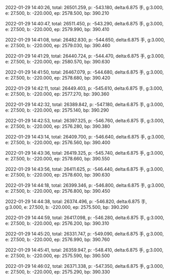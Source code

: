 2022-01-29 14:40:26, total: 26501.259, p: -543.180, delta:6.875 手, g:3.000, e: 27.500, b: -220.000, ep: 2578.500, bp: 390.210

2022-01-29 14:40:47, total: 26511.450, p: -543.290, delta:6.875 手, g:3.000, e: 27.500, b: -220.000, ep: 2579.990, bp: 390.410

2022-01-29 14:41:08, total: 26482.830, p: -544.650, delta:6.875 手, g:3.000, e: 27.500, b: -220.000, ep: 2579.030, bp: 390.460

2022-01-29 14:41:29, total: 26440.724, p: -544.470, delta:6.875 手, g:3.000, e: 27.500, b: -220.000, ep: 2580.570, bp: 390.630

2022-01-29 14:41:50, total: 26467.079, p: -544.680, delta:6.875 手, g:3.000, e: 27.500, b: -220.000, ep: 2578.680, bp: 390.420

2022-01-29 14:42:11, total: 26449.403, p: -545.610, delta:6.875 手, g:3.000, e: 27.500, b: -220.000, ep: 2577.270, bp: 390.360

2022-01-29 14:42:32, total: 26389.842, p: -547.180, delta:6.875 手, g:3.000, e: 27.500, b: -220.000, ep: 2575.140, bp: 390.290

2022-01-29 14:42:53, total: 26397.325, p: -546.760, delta:6.875 手, g:3.000, e: 27.500, b: -220.000, ep: 2576.280, bp: 390.380

2022-01-29 14:43:14, total: 26409.700, p: -546.640, delta:6.875 手, g:3.000, e: 27.500, b: -220.000, ep: 2576.560, bp: 390.400

2022-01-29 14:43:36, total: 26419.325, p: -545.740, delta:6.875 手, g:3.000, e: 27.500, b: -220.000, ep: 2578.660, bp: 390.550

2022-01-29 14:43:56, total: 26411.625, p: -546.440, delta:6.875 手, g:3.000, e: 27.500, b: -220.000, ep: 2578.600, bp: 390.630

2022-01-29 14:44:18, total: 26399.346, p: -546.800, delta:6.875 手, g:3.000, e: 27.500, b: -220.000, ep: 2576.800, bp: 390.450

2022-01-29 14:44:38, total: 26374.496, p: -546.820, delta:6.875 手, g:3.000, e: 27.500, b: -220.000, ep: 2575.500, bp: 390.290

2022-01-29 14:44:59, total: 26417.098, p: -546.280, delta:6.875 手, g:3.000, e: 27.500, b: -220.000, ep: 2576.200, bp: 390.310

2022-01-29 14:45:20, total: 26331.747, p: -549.090, delta:6.875 手, g:3.000, e: 27.500, b: -220.000, ep: 2576.990, bp: 390.760

2022-01-29 14:45:41, total: 26359.947, p: -548.410, delta:6.875 手, g:3.000, e: 27.500, b: -220.000, ep: 2575.590, bp: 390.500

2022-01-29 14:46:02, total: 26371.338, p: -547.350, delta:6.875 手, g:3.000, e: 27.500, b: -220.000, ep: 2575.290, bp: 390.330